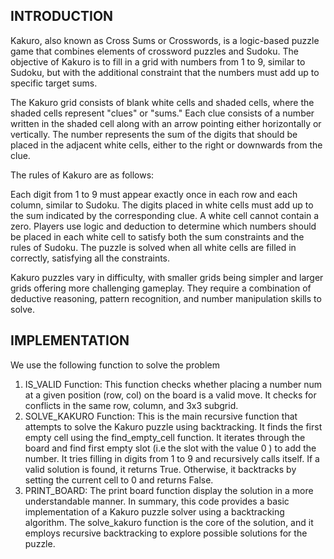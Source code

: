 
## INTRODUCTION
Kakuro, also known as Cross Sums or Crosswords, is a logic-based puzzle game that combines elements of crossword puzzles and Sudoku. The objective of Kakuro is to fill in a grid with numbers from 1 to 9, similar to Sudoku, but with the additional constraint that the numbers must add up to specific target sums.

The Kakuro grid consists of blank white cells and shaded cells, where the shaded cells represent "clues" or "sums." Each clue consists of a number written in the shaded cell along with an arrow pointing either horizontally or vertically. The number represents the sum of the digits that should be placed in the adjacent white cells, either to the right or downwards from the clue.

The rules of Kakuro are as follows:

Each digit from 1 to 9 must appear exactly once in each row and each column, similar to Sudoku.
The digits placed in white cells must add up to the sum indicated by the corresponding clue.
A white cell cannot contain a zero.
Players use logic and deduction to determine which numbers should be placed in each white cell to satisfy both the sum constraints and the rules of Sudoku. The puzzle is solved when all white cells are filled in correctly, satisfying all the constraints.

Kakuro puzzles vary in difficulty, with smaller grids being simpler and larger grids offering more challenging gameplay. They require a combination of deductive reasoning, pattern recognition, and number manipulation skills to solve.

## IMPLEMENTATION
We use the following function to solve the problem
1. IS_VALID Function:
This function checks whether placing a number num at a given position (row, col) on the board is a valid move. It checks for conflicts in the same row, column, and 3x3 subgrid.
2. SOLVE_KAKURO Function:
This is the main recursive function that attempts to solve the Kakuro puzzle using backtracking. It finds the first empty cell using the find_empty_cell function. It iterates through the board and find first empty slot (i.e the slot with the value 0 ) to add the number. It tries filling in digits from 1 to 9 and recursively calls itself. If a valid solution is found, it returns True. Otherwise, it backtracks by setting the current cell to 0 and returns False.
3. PRINT_BOARD:
The print board function display the solution in a more understandable manner.
In summary, this code provides a basic implementation of a Kakuro puzzle solver using a backtracking algorithm. The solve_kakuro function is the core of the solution, and it employs recursive backtracking to explore possible solutions for the puzzle.




